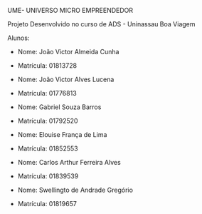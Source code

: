 UME- UNIVERSO MICRO EMPREENDEDOR

Projeto Desenvolvido no curso de ADS - Uninassau Boa Viagem

Alunos:
- Nome: João Victor Almeida Cunha 
- Matrícula: 01813728


- Nome: João Victor Alves Lucena 
- Matrícula: 01776813


- Nome: Gabriel Souza Barros
- Matrícula: 01792520


- Nome: Elouise França de Lima
- Matrícula: 01852553


- Nome: Carlos Arthur Ferreira Alves
- Matrícula: 01839539

- Nome: Swellingto de Andrade Gregório 
- Matrícula: 01819657

